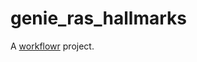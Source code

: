 # genie_ras_hallmarks

A [workflowr][] project.

[workflowr]: https://github.com/workflowr/workflowr
